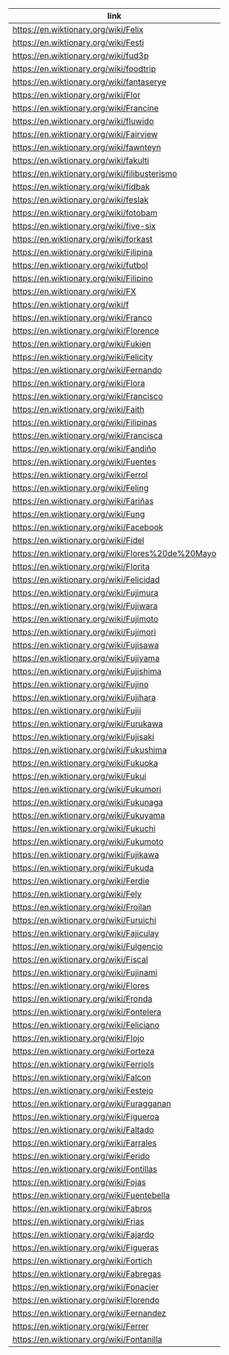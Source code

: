 |link|
|----|
|https://en.wiktionary.org/wiki/Felix|
|https://en.wiktionary.org/wiki/Festi|
|https://en.wiktionary.org/wiki/fud3p|
|https://en.wiktionary.org/wiki/foodtrip|
|https://en.wiktionary.org/wiki/fantaserye|
|https://en.wiktionary.org/wiki/Flor|
|https://en.wiktionary.org/wiki/Francine|
|https://en.wiktionary.org/wiki/fluwido|
|https://en.wiktionary.org/wiki/Fairview|
|https://en.wiktionary.org/wiki/fawnteyn|
|https://en.wiktionary.org/wiki/fakulti|
|https://en.wiktionary.org/wiki/filibusterismo|
|https://en.wiktionary.org/wiki/fidbak|
|https://en.wiktionary.org/wiki/feslak|
|https://en.wiktionary.org/wiki/fotobam|
|https://en.wiktionary.org/wiki/five-six|
|https://en.wiktionary.org/wiki/forkast|
|https://en.wiktionary.org/wiki/Filipina|
|https://en.wiktionary.org/wiki/futbol|
|https://en.wiktionary.org/wiki/Filipino|
|https://en.wiktionary.org/wiki/FX|
|https://en.wiktionary.org/wiki/f|
|https://en.wiktionary.org/wiki/Franco|
|https://en.wiktionary.org/wiki/Florence|
|https://en.wiktionary.org/wiki/Fukien|
|https://en.wiktionary.org/wiki/Felicity|
|https://en.wiktionary.org/wiki/Fernando|
|https://en.wiktionary.org/wiki/Flora|
|https://en.wiktionary.org/wiki/Francisco|
|https://en.wiktionary.org/wiki/Faith|
|https://en.wiktionary.org/wiki/Filipinas|
|https://en.wiktionary.org/wiki/Francisca|
|https://en.wiktionary.org/wiki/Fandiño|
|https://en.wiktionary.org/wiki/Fuentes|
|https://en.wiktionary.org/wiki/Ferrol|
|https://en.wiktionary.org/wiki/Feling|
|https://en.wiktionary.org/wiki/Fariñas|
|https://en.wiktionary.org/wiki/Fung|
|https://en.wiktionary.org/wiki/Facebook|
|https://en.wiktionary.org/wiki/Fidel|
|https://en.wiktionary.org/wiki/Flores%20de%20Mayo|
|https://en.wiktionary.org/wiki/Florita|
|https://en.wiktionary.org/wiki/Felicidad|
|https://en.wiktionary.org/wiki/Fujimura|
|https://en.wiktionary.org/wiki/Fujiwara|
|https://en.wiktionary.org/wiki/Fujimoto|
|https://en.wiktionary.org/wiki/Fujimori|
|https://en.wiktionary.org/wiki/Fujisawa|
|https://en.wiktionary.org/wiki/Fujiyama|
|https://en.wiktionary.org/wiki/Fujishima|
|https://en.wiktionary.org/wiki/Fujino|
|https://en.wiktionary.org/wiki/Fujihara|
|https://en.wiktionary.org/wiki/Fujii|
|https://en.wiktionary.org/wiki/Furukawa|
|https://en.wiktionary.org/wiki/Fujisaki|
|https://en.wiktionary.org/wiki/Fukushima|
|https://en.wiktionary.org/wiki/Fukuoka|
|https://en.wiktionary.org/wiki/Fukui|
|https://en.wiktionary.org/wiki/Fukumori|
|https://en.wiktionary.org/wiki/Fukunaga|
|https://en.wiktionary.org/wiki/Fukuyama|
|https://en.wiktionary.org/wiki/Fukuchi|
|https://en.wiktionary.org/wiki/Fukumoto|
|https://en.wiktionary.org/wiki/Fujikawa|
|https://en.wiktionary.org/wiki/Fukuda|
|https://en.wiktionary.org/wiki/Ferdie|
|https://en.wiktionary.org/wiki/Fely|
|https://en.wiktionary.org/wiki/Froilan|
|https://en.wiktionary.org/wiki/Furuichi|
|https://en.wiktionary.org/wiki/Fajiculay|
|https://en.wiktionary.org/wiki/Fulgencio|
|https://en.wiktionary.org/wiki/Fiscal|
|https://en.wiktionary.org/wiki/Fujinami|
|https://en.wiktionary.org/wiki/Flores|
|https://en.wiktionary.org/wiki/Fronda|
|https://en.wiktionary.org/wiki/Fontelera|
|https://en.wiktionary.org/wiki/Feliciano|
|https://en.wiktionary.org/wiki/Flojo|
|https://en.wiktionary.org/wiki/Forteza|
|https://en.wiktionary.org/wiki/Ferriols|
|https://en.wiktionary.org/wiki/Falcon|
|https://en.wiktionary.org/wiki/Festejo|
|https://en.wiktionary.org/wiki/Furagganan|
|https://en.wiktionary.org/wiki/Figueroa|
|https://en.wiktionary.org/wiki/Faltado|
|https://en.wiktionary.org/wiki/Farrales|
|https://en.wiktionary.org/wiki/Ferido|
|https://en.wiktionary.org/wiki/Fontillas|
|https://en.wiktionary.org/wiki/Fojas|
|https://en.wiktionary.org/wiki/Fuentebella|
|https://en.wiktionary.org/wiki/Fabros|
|https://en.wiktionary.org/wiki/Frias|
|https://en.wiktionary.org/wiki/Fajardo|
|https://en.wiktionary.org/wiki/Figueras|
|https://en.wiktionary.org/wiki/Fortich|
|https://en.wiktionary.org/wiki/Fabregas|
|https://en.wiktionary.org/wiki/Fonacier|
|https://en.wiktionary.org/wiki/Florendo|
|https://en.wiktionary.org/wiki/Fernandez|
|https://en.wiktionary.org/wiki/Ferrer|
|https://en.wiktionary.org/wiki/Fontanilla|
